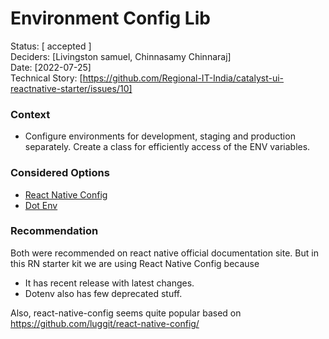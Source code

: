 # Environment Config Lib

Status: [ accepted ] \
Deciders: [Livingston samuel, Chinnasamy Chinnaraj]\
Date: [2022-07-25]\
Technical Story: [https://github.com/Regional-IT-India/catalyst-ui-reactnative-starter/issues/10]

### Context

- Configure environments for development, staging and production separately. Create a class for efficiently access of the ENV variables.

### Considered Options

- [React Native Config](https://github.com/luggit/react-native-config)
- [Dot Env](https://www.npmjs.com/package/dotenv)

### Recommendation

Both were recommended on react native official documentation site. But in this RN starter kit we are using React Native Config because

- It has recent release with latest changes.
- Dotenv also has few deprecated stuff.

Also, react-native-config seems quite popular based on https://github.com/luggit/react-native-config/
